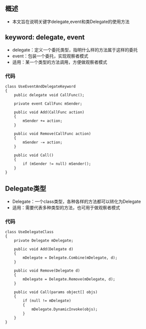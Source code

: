 ## 概述
- 本文旨在说明关键字delegate,event和类Delegate的使用方法
  
## keyword: delegate, event
- delegate：定义一个委托类型，指明什么样的方法属于这样的委托
- event：包装一个委托，实现观察者模式
- 适用：某一个类型的方法调用，方便做观察者模式
### 代码
```
class UseEventAndDelegateKeyword
{
    public delegate void CallFunc();

    private event CallFunc mSender;

    public void Add(CallFunc action)
    {
        mSender += action;
    }

    public void Remove(CallFunc action)
    {
        mSender -= action;
    }

    public void Call()
    {
        if (mSender != null) mSender();
    }
}
```

## Delegate类型
- Delegate：一个class类型，各种各样的方法都可以转化为Delegate
- 适用：需要代表多种类型的方法，也可用于做观察者模式
### 代码
```
class UseDelegateClass
{
    private Delegate mDelegate;

    public void Add(Delegate d)
    {
        mDelegate = Delegate.Combine(mDelegate, d);
    }

    public void Remove(Delegate d)
    {
        mDelegate = Delegate.Remove(mDelegate, d);
    }

    public void Call(params object[] objs)
    {
        if (null != mDelegate)
        {
            mDelegate.DynamicInvoke(objs);
        }
    }
}
```